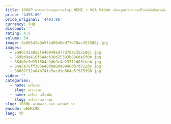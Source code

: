 ```yaml
---
title: 1080P ความละเอียดสูงความเร็วสูง HDMI + VGA Video กล้องจุลทรรศน์เลนส์ใกล้ตาอิเล็กทรอนิกส์ CCD แบบ cross Wire
price: '4493.86'
price_original: '4493.86'
currency: THB
discount: ''
rating: 4.5
volume: 54
image: Sa96542a9a5fe40949ed77d78ac352586j.jpg
images:
  - Sa96542a9a5fe40949ed77d78ac352586j.jpg
  - S69bd9e416f6a4db38d25393b836da5f0m.jpg
  - S84b0e9d25f804a94b9c4e23711d83feeA.jpg
  - S4a5a76ff305a48d8a8d40946db7d722dy.jpg
  - S8687f32a04b74fe5acd1e864a5f575390.jpg
video: ''
categories:
  - name: เครื่องมือ
    slug: เคร-องม
  - name: อะไหล่ เครื่องมือ
    slug: อะไหล-เคร-องม
slug: 1080p-ความละเอ-ยดส-งความเร-วส
encode: oEWKs9K
lang: th
---
```

  